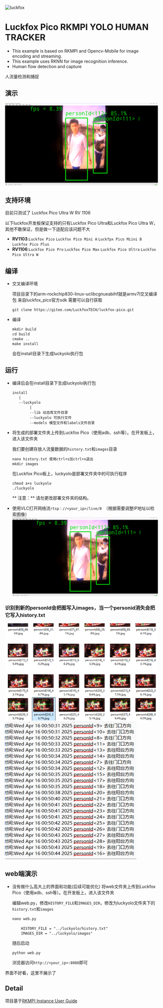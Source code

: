 ![luckfox](https://github.com/LuckfoxTECH/luckfox-pico/assets/144299491/cec5c4a5-22b9-4a9a-abb1-704b11651e88)
# Luckfox Pico RKMPI YOLO HUMAN TRACKER

+ This example is based on RKMPI and Opencv-Mobile for image encoding and streaming.
+ This example uses RKNN for image recognition inference.
+ Human flow detection and capture

人流量检测和捕捉

## 演示
![image](images/zhouze.png)


## 支持环境

目前只测试了 Luckfox Pico Ultra W RV 1106

以下luckfox开发板保证支持的只有Luckfox Pico Ultra和Luckfox Pico Ultra W，其他不敢保证，但是做一下适配应该问题不大
+ **RV1103**:`Luckfox Pico` `Luckfox Pico Mini A` `Luckfpx Pico Miini B` `Luckfox Pico Plus`
+ **RV1106**:`Luckfox Pico Pro` `Luckfox Pico Max` `Luckfox Pico Ultra` `Luckfox Pico Ultra W`

## 编译
+ 交叉编译环境

    项目目录下的arm-rockchip830-linux-uclibcgnueabihf就是armv7l交叉编译包
    来自luckfox_pico官方sdk
    需要可以自行获取
    ```
    git clone https://gitee.com/LuckfoxTECH/luckfox-pico.git
    ```
+ 编译
    ```
    mkdir build
    cd build
    cmake ..
    make install
    ```
    会在install目录下生成luckyolo执行包

## 运行
+  编译后会在install目录下生成luckyolo执行包
    ```
    install
       |
       --luckyolo
            |
            --lib 动态库文件目录
            --luckyolo 可执行文件
            --models 模型文件和labels文件目录
    ```
+ 将生成的部署文件夹上传到Luckfox Pico（使用adb、ssh等）。在开发板上，进入该文件夹

    我们要创建存放人流量数据的`history.txt`和`images`目录
    ```
    nano history.txt 使用ctrl+s加ctrl+x退出
    mkdir images
    ```
    在Luckfox Pico板上，luckyolo是部署文件夹中的可执行程序
    ```
    chmod a+x luckyolo
    ./luckyolo
    ```
    ** 注意：** 请勿更改部署文件夹的结构。
+ 使用VLC打开网络流`rtsp：//<your_ip>/live/0 `（根据需要调整IP地址以检索图像）
![image](images/zhouze.png)



### 识别到新的personId会把图写入images，当一个personid消失会把它写入history.txt

![image](images/images.png)
![image](images/history.png)

## web端演示

+ 没有做什么高大上的界面和功能(后续可能优化)
    将web文件夹上传到Luckfox Pico（使用adb、ssh等）。在开发板上，进入该文件夹
    
    编辑web.py，修改`HISTORY_FILE`和`IMAGES_DIR`，修改为luckyolo文件夹下的`history.txt`和`images`
    ```
    nano web.py

        HISTORY_FILE = "../luckyolo/history.txt"
        IMAGES_DIR = "../luckyolo/images"

    ```
    随后启动
    ```
    python web.py
    ```
    浏览器访问`http://<your_ip>:8080`即可

界面不好看，这里不展示了


## Detail
项目基于[RKMPI Instance User Guide](https://wiki.luckfox.com/Luckfox-Pico/Luckfox-Pico-RV1106/Luckfox-Pico-Ultra-W/Luckfox-Pico-GPIO/RKMPI-example)
